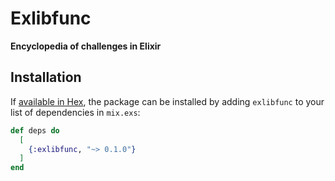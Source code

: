 # Exlibfunc

**Encyclopedia of challenges in Elixir**

## Installation

If [available in Hex](https://hex.pm/docs/publish), the package can be installed
by adding `exlibfunc` to your list of dependencies in `mix.exs`:

```elixir
def deps do
  [
    {:exlibfunc, "~> 0.1.0"}
  ]
end
```